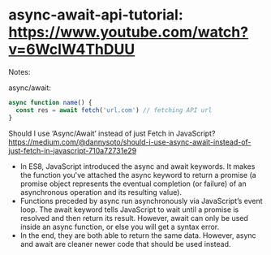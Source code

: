 # async-await-api-tutorial: https://www.youtube.com/watch?v=6WclW4ThDUU

Notes:

async/await:
```javascript
async function name() {
  const res = await fetch('url.com') // fetching API url
}
```

<!-- What we're saying here is we're making an async function then awaiting a response that we're fetching
from our API url -->

Should I use ‘Async/Await’ instead of just Fetch in JavaScript?
https://medium.com/@dannysoto/should-i-use-async-await-instead-of-just-fetch-in-javascript-710a72731e29
- In ES8, JavaScript introduced the async and await keywords. It makes the function you've attached the async keyword to return a promise (a promise object represents the eventual completion (or failure) of an asynchronous operation and its resulting value).
- Functions preceded by async run asynchronously via JavaScript’s event loop. The await keyword tells JavaScript to wait until a promise is resolved and then return its result. However, await can only be used inside an async function, or else you will get a syntax error.
- In the end, they are both able to return the same data. However, async and await are cleaner newer code that should be used instead.
